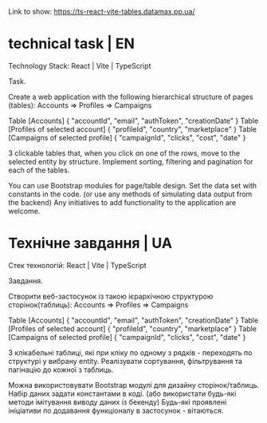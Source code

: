 Link to show: https://ts-react-vite-tables.datamax.pp.ua/

# technical task | EN

Technology Stack: React | Vite | TypeScript

Task.

Create a web application with the following hierarchical structure of pages (tables):
Accounts => Profiles => Campaigns

Table [Accounts] {
"accountId", "email", "authToken", "creationDate"
}
Table [Profiles of selected account] {
"profileId", "country", "marketplace"
}
Table [Campaigns of selected profile] {
"campaignId", "clicks", "cost", "date"
}

3 clickable tables that, when you click on one of the rows, move to the selected entity by structure.
Implement sorting, filtering and pagination for each of the tables.

You can use Bootstrap modules for page/table design.
Set the data set with constants in the code. (or use any methods of simulating data output from the backend)
Any initiatives to add functionality to the application are welcome.



# Технічне завдання | UA


Стек технологій: React | Vite | TypeScript

Завдання.

Створити веб-застосунок із такою ієрархічною структурою сторінок(таблиць):
Accounts => Profiles => Campaigns

Table [Accounts] {
"accountId", "email", "authToken", "creationDate"
}
Table [Profiles of selected account] {
"profileId", "country", "marketplace"
}
Table [Campaigns of selected profile] {
"campaignId", "clicks", "cost", "date"
}

3 клікабельні таблиці, які при кліку по одному з рядків - переходять по структурі у вибрану entity.
Реалізувати сортування, фільтрування та пагінацію до кожної з таблиць.

Можна використовувати Bootstrap модулі для дизайну сторінок/таблиць.
Набір даних задати константами в коді. (або використати будь-які методи імітування виводу даних із бекенду)
Будь-які проявлені ініціативи по додавання функціоналу в застосунок - вітаються.
